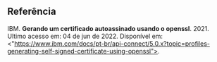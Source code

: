 

## Referência
IBM. __Gerando um certificado autoassinado usando o openssl__. 2021. Ultimo acesso em: 04 de jun de 2022. Disponível em: <"https://www.ibm.com/docs/pt-br/api-connect/5.0.x?topic=profiles-generating-self-signed-certificate-using-openssl">.